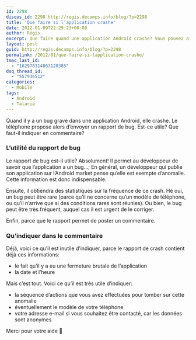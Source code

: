 ```yaml
---
id: 2298
disqus_id: 2298 http://regis.decamps.info/blog/?p=2298
title: 'Que faire si l’application crashe'
date: 2012-01-09T22:29:23+00:00
author: Régis
excerpt: Que faire quand une application Android crashe? Vous pouvez aider le développeur!
layout: post
guid: http://regis.decamps.info/blog/?p=2298
permalink: /2012/01/que-faire-si-lapplication-crashe/
tmac_last_id:
  - "162978314863120385"
dsq_thread_id:
  - "557936512"
categories:
  - Mobile
tags:
  - Android
  - Talaria
---
```

Quand il y a un bug grave dans une application Android, elle crashe. Le téléphone propose alors d’envoyer un rapport de bug. Est-ce utile? Que faut-il indiquer en commentaire?
  
<!--more-->

### L’utilité du rapport de bug

Le rapport de bug est-il utile? Absolument! Il permet au développeur de savoir que l’application a un bug…; En général, un développeur qui publie son application sur l’Android market pense qu’elle est exempte d’anomalie. Cette information est donc indispensable.

Ensuite, il obtiendra des statistiques sur la fréquence de ce crash. Hé oui, un bug peut être rare (parce qu’il ne concerne qu’un modèle de téléphone, ou qu’il n’arrive que si des conditions rares sont réunies). Ou bien, le bug peut être très fréquent, auquel cas il est urgent de le corriger.

Enfin, parce que le rapport permet de poster un commentaire.

### Qu’indiquer dans le commentaire

Déjà, voici ce qu’il est inutile d’indiquer, parce le rapport de crash contient déjà ces informations:

  * le fait qu’il y a eu une fermeture brutale de l’application
  * la date et l’heure

Mais c’est tout. Voici ce qu’il est très utile d’indiquer:

  * la séquence d’actions que vous avez effectuées pour tomber sur cette anomalie
  * éventuellement le modèle de votre téléphone
  * votre adresse e-mail si vous souhaitez être contacté, car les données sont anonymes 

Merci pour votre aide 🙂
